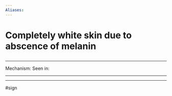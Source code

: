 ```yaml
---
Aliases:
---
```

# Completely white skin due to abscence of melanin
##
###

---
Mechanism:
Seen in: 

---


---
#sign 